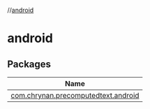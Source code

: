 //[android](index.md)



# android  


## Packages  
  
|  Name | 
|---|
| <a name="com.chrynan.precomputedtext.android////PointingToDeclaration/"></a>[com.chrynan.precomputedtext.android](android/com.chrynan.precomputedtext.android/index.md)|

